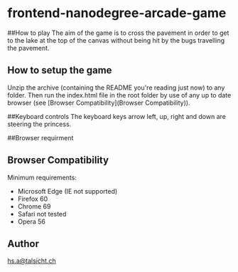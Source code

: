 frontend-nanodegree-arcade-game
===============================

##How to play
The aim of the game is to cross the pavement in order to get to the lake 
at the top of the canvas without being hit by the bugs travelling the pavement.

## How to setup the game
Unzip the archive (containing the README you're reading just now) to any folder.
Then run the index.html file in the root folder by use of any up to date browser (see [Browser Compatibility](Browser Compatibility)).

##Keyboard controls
The keyboard keys arrow left, up, right and down are steering the princess.

##Browser requirment

## Browser Compatibility
Minimum requirements:
* Microsoft Edge (IE not supported)
* Firefox 60
* Chrome 69
* Safari not tested
* Opera 56

## Author
hs.a@talsicht.ch
